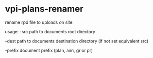 # vpi-plans-renamer
rename rpd file to uploads on site

usage:
 -src path to documents root directory
 
 -dest path to documents destination directory (if not set equivalent src)
 
 -prefix document prefix (plan, ann, gr or pr)
